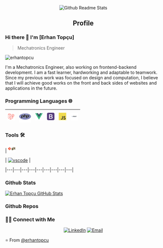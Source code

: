 <p align="center">
 <img width="100px" src="https://www.kiis1065.com.au/wp-content/uploads/sites/2/2021/03/jim-carrey-ace-ventura-3.jpeg?crop=86px,0px,901px,900px&resize=1200,1200&quality=75" align="center" alt="Github Readme Stats" />
 <h2 align="center">Profile</h2>
</p>

### Hi there 👋 I'm [Erhan Topçu]
> Mechatronics Engineer 


<img src="https://komarev.com/ghpvc/?username=erhantopcu" alt="erhantopcu" />

<div>
 <p>
I'm a Mechatronics Engineer, also working on frontend-backend development. I am a fast learner, hardworking and adaptable to teamwork. Since my previous work was focused on design and computation, I believe that I will achieve good works on the front and back sides of websites and applications in the future.

</p>
</div>

### Programming Languages 🌐

| [<img src="https://raw.githubusercontent.com/github/explore/80688e429a7d4ef2fca1e82350fe8e3517d3494d/topics/laravel/laravel.png" alt="Laravel" width="24">](https://laravel.com/) | [<img src="https://raw.githubusercontent.com/github/explore/80688e429a7d4ef2fca1e82350fe8e3517d3494d/topics/php/php.png" alt="php" width="38">](https://php.net/)  | [<img src="https://raw.githubusercontent.com/github/explore/80688e429a7d4ef2fca1e82350fe8e3517d3494d/topics/vue/vue.png" alt="Vue" width="24">](https://vuejs.org/)  |  [<img src="https://raw.githubusercontent.com/github/explore/80688e429a7d4ef2fca1e82350fe8e3517d3494d/topics/bootstrap/bootstrap.png" alt="Bootstrap" width="24">](https://getbootstrap.com/) |  [<img src="https://raw.githubusercontent.com/github/explore/80688e429a7d4ef2fca1e82350fe8e3517d3494d/topics/javascript/javascript.png" alt="jQuery" width="24">](https://jquery.com/) | [<img src="https://raw.githubusercontent.com/github/explore/80688e429a7d4ef2fca1e82350fe8e3517d3494d/topics/jquery/jquery.png" alt="jQuery" width="24">](https://jquery.com/)
|---|---|---|---|---|---|
 
### Tools 🛠️

| [<img src="https://raw.githubusercontent.com/github/explore/80688e429a7d4ef2fca1e82350fe8e3517d3494d/topics/git/git.png" alt="Git" width="24">](https://git-scm.com/) 

| [<img src="https://upload.wikimedia.org/wikipedia/commons/thumb/2/2d/Visual_Studio_Code_1.18_icon.svg/1200px-Visual_Studio_Code_1.18_icon.svg.png" alt="vscode" width="24">](https://code.visualstudio.com/) | 

|---|---|---|---|---|---|---|---|---|

### Github Stats

[![Erhan Topçu GitHub Stats](https://github-readme-stats.vercel.app/api?username=erhantopcu&show_icons=true&count_private=true)](https://github.com/erhantopcu)

### Github Repos

<h3> 🤝🏻 Connect with Me </h3>

<p align="center">
<a href="https://www.linkedin.com/in/erhantopcu1/" target="_blank"><img alt="LinkedIn" src="https://img.shields.io/badge/LinkedIn-@erhantopcu1-blue?style=flat&logo=linkedin"></a>
<a href="mailto:erhn.topcu@gmail.com"><img alt="Email" src="https://img.shields.io/badge/Email-erhn.topcu@gmail.com-blue?style=flat&logo=gmail"></a>
</p>


⭐️ From [@erhantopcu](https://github.com/erhantopcu)

